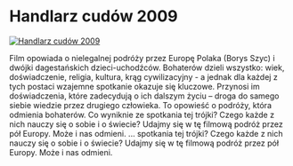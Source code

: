 Handlarz cudów 2009 
=============
[![Handlarz cudów 2009 ](http://vidos.pl/images/player.gif)](http://vidos.pl/handlarz-cudow-2009)

 Film opowiada o nielegalnej podróży przez Europę Polaka (Borys Szyc) i dwójki dagestańskich dzieci-uchodźców. Bohaterów dzieli wszystko: wiek, doświadczenie, religia, kultura, krąg cywilizacyjny - a jednak dla każdej z tych postaci wzajemne spotkanie okazuje się kluczowe. Przynosi im doświadczenia, które zadecydują o ich dalszym życiu – droga do samego siebie wiedzie przez drugiego człowieka. To opowieść o podróży, która odmienia bohaterów. Co wyniknie ze spotkania tej trójki? Czego każde z nich nauczy się o sobie i o świecie? Udajmy się w tę filmową podróż przez pół Europy. Może i nas odmieni.   ... spotkania tej trójki? Czego każde z nich nauczy się o sobie i o świecie? Udajmy się w tę filmową podróż przez pół Europy. Może i nas odmieni.
